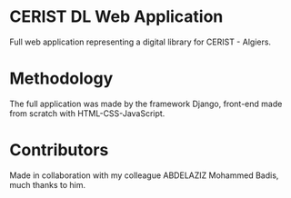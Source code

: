 # CERIST DL Web Application
Full web application representing a digital library for CERIST - Algiers.

# Methodology
The full application was made by the framework Django, front-end made from scratch with HTML-CSS-JavaScript.

# Contributors
Made in collaboration with my colleague ABDELAZIZ Mohammed Badis, much thanks to him.
